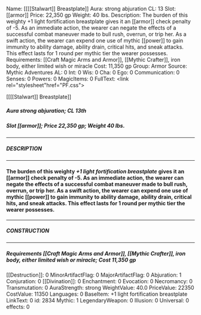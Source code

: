 Name: [[[[Stalwart]] Breastplate]]
Aura: strong abjuration
CL: 13
Slot: [[armor]]
Price: 22,350 gp
Weight: 40 lbs.
Description: The burden of this weighty +1 light fortification breastplate gives it an [[armor]] check penalty of -5. As an immediate action, the wearer can negate the effects of a successful combat maneuver made to bull rush, overrun, or trip her. As a swift action, the wearer can expend one use of mythic [[power]] to gain immunity to ability damage, ability drain, critical hits, and sneak attacks. This effect lasts for 1 round per mythic tier the wearer possesses.
Requirements: [[Craft Magic Arms and Armor]], [[Mythic Crafter]], iron body, either limited wish or miracle
Cost: 11,350 gp
Group: Armor
Source: Mythic Adventures
AL: 0
Int: 0
Wis: 0
Cha: 0
Ego: 0
Communication: 0
Senses: 0
Powers: 0
MagicItems: 0
FullText: <link rel="stylesheet"href="PF.css"><div class="heading"><p class="alignleft">[[[[Stalwart]] Breastplate]]</p><div style="clear: both;"></div></div><div><h5><b>Aura </b>strong abjuration; <b>CL </b>13th</h5><h5><b>Slot </b>[[armor]]; <b>Price </b>22,350 gp; <b>Weight </b>40 lbs.</h5></div><hr/><div><h5><b>DESCRIPTION</b></h5></div><hr/><div><h4><p>The burden of this weighty <i>+1 light fortification breastplate</i> gives it an [[armor]] check penalty of -5. As an immediate action, the wearer can negate the effects of a successful combat maneuver made to bull rush, overrun, or trip her. As a swift action, the wearer can expend one use of mythic [[power]] to gain immunity to ability damage, ability drain, critical hits, and sneak attacks. This effect lasts for 1 round per mythic tier the wearer possesses.</p></h4></div><hr/><div><h5><b>CONSTRUCTION</b></h5></div><hr/><div><h5><b>Requirements </b>[[Craft Magic Arms and Armor]], [[Mythic Crafter]], <i>iron body</i>, <i>either limited wish or miracle</i>; <b>Cost </b>11,350 gp</h5></div>
[[Destruction]]: 0
MinorArtifactFlag: 0
MajorArtifactFlag: 0
Abjuration: 1
Conjuration: 0
[[Divination]]: 0
Enchantment: 0
Evocation: 0
Necromancy: 0
Transmutation: 0
AuraStrength: strong
WeightValue: 40.0
PriceValue: 22350
CostValue: 11350
Languages: 0
BaseItem: +1 light fortification breastplate
LinkText: 0
id: 2834
Mythic: 1
LegendaryWeapon: 0
Illusion: 0
Universal: 0
effects: 0
